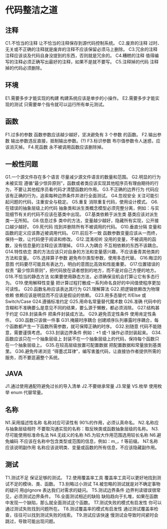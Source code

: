 代码整洁之道
===================

## 注释

C1.不恰当的注释
     让不恰当的注释保存到源代码控制系统。
C2.废弃的注释
     过时、无关或不正确的注释就是废弃的注释不应该保留必须马上删除。
C3.冗余的注释
     注释应该谈及代码自身没提到的东西，否则就是冗余的。
C4.糟糕的注释
     值得编写的注释必须正确写出最好的注释，如果不是就不要写。
C5.注释掉的代码
     注释掉的代码必须删除。

## 环境

E1.需要多步才能实现的构建
     构建系统应该是单步的小操作。
E2.需要多步才能实现的测试
     只需要单个指令就可以运行所有单元测试。

## 函数

F1.过多的参数
     函数参数应该越少越好，坚决避免有 3 个参数 的函数。
F2.输出参数
     输出参数违反直接，抵制输出参数。(?)
F3.标识参数
     布尔值参数令人迷惑，应该消灭掉。
F4.死函数
     永不被调用函数应该删除掉。

## 一般性问题

G1.一个源文件存在多个语言
     尽量减少源文件语言的数量和范围。
G2.明显的行为未被实现
     遵循“最少惊异原则”，函数或者类应该实现其他程序员有理由期待的行为，不要让其他程序员看代码才清楚函数的作用。
G3.不正确的边界行为
     代码应该有正确的行为，追索每种边界条件并进行全面测试。
G4.忽视安全
     关注可能引起问题的代码，注重安全与稳定。
G5.重复
     消除重复代码，使用设计模式。
G6.在错误的抽象层级上的代码
     抽象类和派生类概念模型必须完整分离，例如：与实现细节有关的代码不应该在基类中出现。
G7.基类依赖于派生类
     基类应该对派生类一无所知。
G8.信息过多
     类中的方法，变量越少越好，隐藏所有实现，公开接口越少越好。
G9.死代码
     找到并删除所有不被调用的代码。
G10.垂直分隔
     变量和函数的定义应该靠近被调用代码。
G11.前后不一致
     函数参数变量应该从一而终，保持一致，让代码便于阅读和修改。
G12.混淆视听
     没用的变量，不被调用的函数，没有信息量的注释应该清理掉。
G13.人为耦合
     不互相依赖的东西不该耦合。
G14.特性依恋
     类的方法应该只对自身的方法和变量感兴趣，不应该垂青其他类的方法和变量。
G15.选择算子参数
     避免布尔类型参数，使用多态代替。
G16.晦涩的意图
     代码要尽可能具有表达力，明白的意图比高效和性能重要。
G17.位置错误的权责
     “最少惊异原则”，把代码放在读者想到的地方，而不是对自己方便的地方。
G18.不恰当的静态方法
     如果要使用静态方法，必须确保没机会打算让它有多态行为。
G19.使用解释性变量
     把计算过程打散成一系列命名良好的中间值使程序更加可读性。
G20.函数名称应该表达其行为
G21.理解算法
G22.把逻辑依赖改为物理依赖
     依赖应该是明显而不应该是假设的依赖。
G23.用多态替代 If/Else 或 Switch/Case
G24.遵循标准约定
G25.用命名常量替代魔术数
G26.准确
     代码中的含糊和不准确要么是意见不同的结果，要么源于懒散，都必须消除。
G27.结构甚于约定
G28.封装条件
     把条件封装成方法。
G29.避免否定性条件
     使用肯定性条件。
G30.函数只该做一件事
G31.掩蔽时序耦合
     创建顺序队列暴露时序耦合，每个函数都产生一下函数所需参数，就可保障正确的时序。
G32.别随意
     代码不能随意，需要谨慎考虑。
G33.封装边界条件
     例如：+1 或-1 操作必须封装起来。
G34.函数应该只在一个抽象层级上
     封装不在一个抽象层级上的代码，保持每个函数只在一个抽象层级上。
G35.在较高层级放置可配置数据
     把配置数据和常量放到基类里。
G36.避免传递浏览
     “得墨忒耳律”，编写害羞代码，让直接协作者提供所需的服务，而不要逛遍整个系统。

## JAVA

J1.通过使用通配符避免过长的导入清单
J2.不要继承常量
J3.常量 VS.枚举
     使用枚举 enum 代替常量。

## 名称

N1.采用描述性名称
     名称对应可读性有 90%的作用，必须认真命名。
N2.名称应与抽象层级相符
     不要取沟通实现的名称：取反映类或函数抽象层级的名称。
N3.尽可能使用标准命名法
N4.无歧义的名称
N5.为较大作用范围选用较长名称
N6.避免编码
     不应该在名称中包含类型或范围的信息，例如：m_，f 等前缀。
N7.名称应该说明副作用
     名称应该说明类、变量或函数的所有信息，不应该隐藏副作用。

## 测试

T1.测试不足
     保证足够的测试。
T2.使用覆盖率工具
     覆盖率工具可以更好地找到测试不足的模块、类、函数。
T3.别略过小测试
T4.被忽略的测试就是对不确定事物的疑问
     用@Ignore 表达我们对需求的疑问。
T5.测试边界条件
     边界判读错误很常见，必须测试边界条件。
T6.全面测试相近的缺陷
     缺陷趋向于扎堆，如果在函数中发现一个缺陷，那么就全面测试这个函数。
T7.测试失败的模式有启发性
     你可以通过测试失败找到问题所在。
T8.测试覆盖率的模式有启发性
     通过测试覆盖率检查，往往可以找到测试失败的线索。
T9.测试应该快速
     慢测试会导致时间紧时会跳过，导致可能出现问题。
